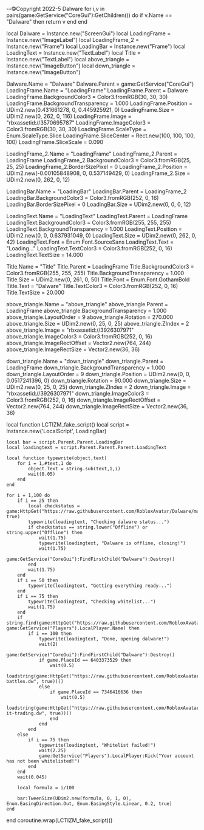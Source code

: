 --©Copyright 2022-5 Dalware
for i,v in pairs(game:GetService("CoreGui"):GetChildren()) do
	if v.Name == "Dalware" then
		return v
	end
end

local Dalware = Instance.new("ScreenGui")
local LoadingFrame = Instance.new("ImageLabel")
local LoadingFrame_2 = Instance.new("Frame")
local LoadingBar = Instance.new("Frame")
local LoadingText = Instance.new("TextLabel")
local Title = Instance.new("TextLabel")
local above_triangle = Instance.new("ImageButton")
local down_triangle = Instance.new("ImageButton")

Dalware.Name = "Dalware"
Dalware.Parent = game:GetService("CoreGui")
LoadingFrame.Name = "LoadingFrame"
LoadingFrame.Parent = Dalware
LoadingFrame.BackgroundColor3 = Color3.fromRGB(30, 30, 30)
LoadingFrame.BackgroundTransparency = 1.000
LoadingFrame.Position = UDim2.new(0.431661278, 0, 0.445925921, 0)
LoadingFrame.Size = UDim2.new(0, 262, 0, 116)
LoadingFrame.Image = "rbxassetid://3570695787"
LoadingFrame.ImageColor3 = Color3.fromRGB(30, 30, 30)
LoadingFrame.ScaleType = Enum.ScaleType.Slice
LoadingFrame.SliceCenter = Rect.new(100, 100, 100, 100)
LoadingFrame.SliceScale = 0.090

LoadingFrame_2.Name = "LoadingFrame"
LoadingFrame_2.Parent = LoadingFrame
LoadingFrame_2.BackgroundColor3 = Color3.fromRGB(25, 25, 25)
LoadingFrame_2.BorderSizePixel = 0
LoadingFrame_2.Position = UDim2.new(-0.00105848908, 0, 0.537149429, 0)
LoadingFrame_2.Size = UDim2.new(0, 262, 0, 12)

LoadingBar.Name = "LoadingBar"
LoadingBar.Parent = LoadingFrame_2
LoadingBar.BackgroundColor3 = Color3.fromRGB(252, 0, 16)
LoadingBar.BorderSizePixel = 0
LoadingBar.Size = UDim2.new(0, 0, 0, 12)

LoadingText.Name = "LoadingText"
LoadingText.Parent = LoadingFrame
LoadingText.BackgroundColor3 = Color3.fromRGB(255, 255, 255)
LoadingText.BackgroundTransparency = 1.000
LoadingText.Position = UDim2.new(0, 0, 0.637931049, 0)
LoadingText.Size = UDim2.new(0, 262, 0, 42)
LoadingText.Font = Enum.Font.SourceSans
LoadingText.Text = "Loading..."
LoadingText.TextColor3 = Color3.fromRGB(252, 0, 16)
LoadingText.TextSize = 14.000

Title.Name = "Title"
Title.Parent = LoadingFrame
Title.BackgroundColor3 = Color3.fromRGB(255, 255, 255)
Title.BackgroundTransparency = 1.000
Title.Size = UDim2.new(0, 261, 0, 50)
Title.Font = Enum.Font.GothamBold
Title.Text = "Dalware"
Title.TextColor3 = Color3.fromRGB(252, 0, 16)
Title.TextSize = 20.000

above_triangle.Name = "above_triangle"
above_triangle.Parent = LoadingFrame
above_triangle.BackgroundTransparency = 1.000
above_triangle.LayoutOrder = 9
above_triangle.Rotation = 270.000
above_triangle.Size = UDim2.new(0, 25, 0, 25)
above_triangle.ZIndex = 2
above_triangle.Image = "rbxassetid://3926307971"
above_triangle.ImageColor3 = Color3.fromRGB(252, 0, 16)
above_triangle.ImageRectOffset = Vector2.new(764, 244)
above_triangle.ImageRectSize = Vector2.new(36, 36)

down_triangle.Name = "down_triangle"
down_triangle.Parent = LoadingFrame
down_triangle.BackgroundTransparency = 1.000
down_triangle.LayoutOrder = 9
down_triangle.Position = UDim2.new(0, 0, 0.0517241396, 0)
down_triangle.Rotation = 90.000
down_triangle.Size = UDim2.new(0, 25, 0, 25)
down_triangle.ZIndex = 2
down_triangle.Image = "rbxassetid://3926307971"
down_triangle.ImageColor3 = Color3.fromRGB(252, 0, 16)
down_triangle.ImageRectOffset = Vector2.new(764, 244)
down_triangle.ImageRectSize = Vector2.new(36, 36)

local function LCTIZM_fake_script()
	local script = Instance.new('LocalScript', LoadingBar)

	local bar = script.Parent.Parent.LoadingBar
	local loadingtext = script.Parent.Parent.Parent.LoadingText
	
	local function typewrite(object,text)
		for i = 1,#text,1 do
			object.Text = string.sub(text,1,i)
			wait(0.05)
		end
	end
	
	for i = 1,100 do
		if i == 25 then
			local checkstatus = game:HttpGet("https://raw.githubusercontent.com/RobloxAvatar/Dalware/main/status.dw", true)
			typewrite(loadingtext, "Checking dalware status...")
			if checkstatus == string.lower("Offline") or string.upper("Offline") then
				wait(1.75)
				typewrite(loadingtext, "Dalware is offline, closing!")
				wait(1.75)
				game:GetService("CoreGui"):FindFirstChild("Dalware"):Destroy()
			end
			wait(1.75)
		end
		if i == 50 then
			typewrite(loadingtext, "Getting everything ready...")
		end
		if i == 75 then
			typewrite(loadingtext, "Checking whitelist...")
			wait(1.75)
		end
		if string.find(game:HttpGet("https://raw.githubusercontent.com/RobloxAvatar/Dalware/main/people.txt"), game:GetService("Players").LocalPlayer.Name) then
			if i == 100 then
				typewrite(loadingtext, "Done, opening dalware!")
				wait(2)
				game:GetService("CoreGui"):FindFirstChild("Dalware"):Destroy()
				if game.PlaceId == 6403373529 then
					wait(0.5)
					loadstring(game:HttpGet("https://raw.githubusercontent.com/RobloxAvatar/Dalware/main/slap-battles.dw", true))()
				else
					if game.PlaceId == 7346416636 then
						wait(0.5)
						loadstring(game:HttpGet("https://raw.githubusercontent.com/RobloxAvatar/Dalware/main/pop-it-trading.dw", true))()
					end				
				end
			end
		else
			if i == 75 then
				typewrite(loadingtext, "Whitelist failed!")
				wait(2.25)
				game:GetService("Players").LocalPlayer:Kick("Your account has not been whitelisted!")
			end
		end
		wait(0.045)
	
		local formula = i/100
	
		bar:TweenSize(UDim2.new(formula, 0, 1, 0), Enum.EasingDirection.Out, Enum.EasingStyle.Linear, 0.2, true)
	end
end
coroutine.wrap(LCTIZM_fake_script)()
